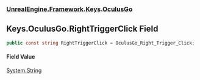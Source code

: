 ### [UnrealEngine.Framework](UnrealEngine_Framework.md 'UnrealEngine.Framework').[Keys](Keys.md 'UnrealEngine.Framework.Keys').[OculusGo](Keys_OculusGo.md 'UnrealEngine.Framework.Keys.OculusGo')
## Keys.OculusGo.RightTriggerClick Field
```csharp
public const string RightTriggerClick = OculusGo_Right_Trigger_Click;
```
#### Field Value
[System.String](https://docs.microsoft.com/en-us/dotnet/api/System.String 'System.String')
